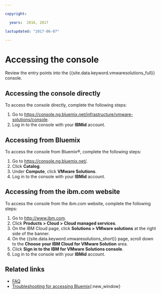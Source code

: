 ```yaml
---

copyright:

  years:  2016, 2017

lastupdated: "2017-06-07"

---
```


# Accessing the console

Review the entry points into the {{site.data.keyword.vmwaresolutions_full}} console.

## Accessing the console directly

To access the console directly, complete the following steps:
1. Go to
   https://console.ng.bluemix.net/infrastructure/vmware-solutions/console.
2. Log in to the console with your **IBMid** account.

## Accessing from Bluemix

To access the console from Bluemix®, complete the following steps:
1. Go to https://console.ng.bluemix.net/.
2. Click **Catalog**.
3. Under **Compute**, click **VMware Solutions**.
4. Log in to the console with your **IBMid** account.

## Accessing from the ibm.com website

To access the console from the ibm.com website, complete the following steps:
1. Go to http://www.ibm.com.
2. Click **Products > Cloud > Cloud managed services**.
3. On the IBM Cloud page, click **Solutions > VMware solutions** at the right side of the banner.
4. On the {{site.data.keyword.vmwaresolutions_short}} page, scroll down to the **Choose your IBM Cloud for VMware Solution** area.
5. Click **Sign in to the IBM for VMware Solutions console**.
6. Log in to the console with your **IBMid** account.

## Related links

* [FAQ](faq.html)
* [Troubleshooting for accessing Bluemix](https://console.ng.bluemix.net/docs/troubleshoot/index.html){:new_window}
